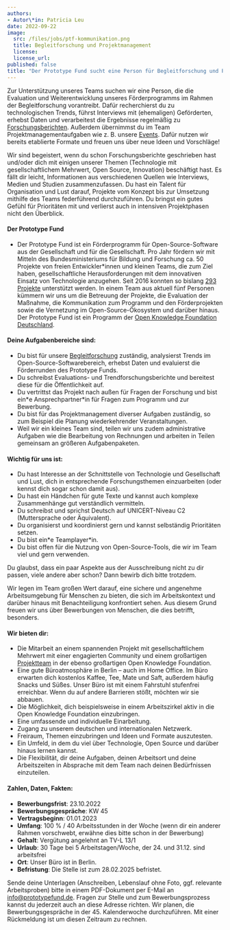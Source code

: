 ```yaml
---
authors:
- Autor\*in: Patricia Leu
date: 2022-09-22
image:
  src: /files/jobs/ptf-kommunikation.png
  title: Begleitforschung und Projektmanagement
  license:
  license_url:
published: false
title: "Der Prototype Fund sucht eine Person für Begleitforschung und Projektmanagement"
---
```


Zur Unterstützung unseres Teams suchen wir eine Person, die die Evaluation und Weiterentwicklung unseres Förderprogramms im Rahmen der Begleitforschung vorantreibt. Dafür recherchierst du zu technologischen Trends, führst Interviews mit (ehemaligen) Geförderten, erhebst Daten und verarbeitest die Ergebnisse regelmäßig zu [Forschungsberichten](https://prototypefund.de/about/begleitforschung/). Außerdem übernimmst du im Team Projektmanagementaufgaben wie z. B. unsere [Events](https://prototypefund.de/demo-day-runde-11/). Dafür nutzen wir bereits etablierte Formate und freuen uns über neue Ideen und Vorschläge!

Wir sind begeistert, wenn du schon Forschungsberichte geschrieben hast und/oder dich mit einigen unserer Themen (Technologie mit gesellschaftlichem Mehrwert, Open Source, Innovation) beschäftigt hast. Es fällt dir leicht, Informationen aus verschiedenen Quellen wie Interviews, Medien und Studien zusammenzufassen. Du hast ein Talent für Organisation und Lust darauf, Projekte vom Konzept bis zur Umsetzung mithilfe des Teams federführend durchzuführen. Du bringst ein gutes Gefühl für Prioritäten mit und verlierst auch in intensiven Projektphasen nicht den Überblick. 

#### Der Prototype Fund
* Der Prototype Fund ist ein Förderprogramm für Open-Source-Software aus der Gesellschaft und für die Gesellschaft. Pro Jahr fördern wir mit Mitteln des Bundesministeriums für Bildung und Forschung ca. 50 Projekte von freien Entwickler\*innen und kleinen Teams, die zum Ziel haben, gesellschaftliche Herausforderungen mit dem innovativen Einsatz von Technologie anzugehen. Seit 2016 konnten so bislang [293 Projekte](https://prototypefund.de/projects/) unterstützt werden. In einem Team aus aktuell fünf Personen kümmern wir uns um die Betreuung der Projekte, die Evaluation der Maßnahme, die Kommunikation zum Programm und den Förderprojekten sowie die Vernetzung im Open-Source-Ökosystem und darüber hinaus. Der Prototype Fund ist ein Programm der [Open Knowledge Foundation Deutschland](https://okfn.de/).

#### Deine Aufgabenbereiche sind:
* Du bist für unsere [Begleitforschung](https://prototypefund.de/about/begleitforschung/) zuständig, analysierst Trends im Open-Source-Softwarebereich, erhebst Daten und evaluierst die Förderrunden des Prototype Funds.
* Du schreibst Evaluations- und Trendforschungsberichte und bereitest diese für die Öffentlichkeit auf.
* Du vertrittst das Projekt nach außen für Fragen der Forschung und bist ein\*e Ansprechpartner\*in für Fragen zum Programm und zur Bewerbung.
* Du bist für das Projektmanagement diverser Aufgaben zuständig, so zum Beispiel die Planung wiederkehrender Veranstaltungen.
* Weil wir ein kleines Team sind, teilen wir uns zudem administrative Aufgaben wie die Bearbeitung von Rechnungen und arbeiten in Teilen gemeinsam an größeren Aufgabenpaketen.

#### Wichtig für uns ist:
* Du hast Interesse an der Schnittstelle von Technologie und Gesellschaft und Lust, dich in entsprechende Forschungsthemen einzuarbeiten (oder kennst dich sogar schon damit aus).
* Du hast ein Händchen für gute Texte und kannst auch komplexe Zusammenhänge gut verständlich vermitteln.
* Du schreibst und sprichst Deutsch auf UNICERT-Niveau C2 (Muttersprache oder Äquivalent).
* Du organisierst und koordinierst gern und kannst selbständig Prioritäten setzen.
* Du bist ein\*e Teamplayer\*in.
* Du bist offen für die Nutzung von Open-Source-Tools, die wir im Team viel und gern verwenden.

Du glaubst, dass ein paar Aspekte aus der Ausschreibung nicht zu dir passen, viele andere aber schon? Dann bewirb dich bitte trotzdem.

Wir legen im Team großen Wert darauf, eine sichere und angenehme Arbeitsumgebung für Menschen zu bieten, die sich im Arbeitskontext und darüber hinaus mit Benachteiligung konfrontiert sehen. Aus diesem Grund freuen wir uns über Bewerbungen von Menschen, die dies betrifft, besonders.

#### Wir bieten dir:
* Die Mitarbeit an einem spannenden Projekt mit gesellschaftlichem Mehrwert mit einer engagierten Community und einem großartigen [Projektteam](https://prototypefund.de/about/team/) in der ebenso großartigen Open Knowledge Foundation.
* Eine gute Büroatmosphäre in Berlin – auch im Home Office. Im Büro erwarten dich kostenlos Kaffee, Tee, Mate und Saft, außerdem häufig Snacks und Süßes. Unser Büro ist mit einem Fahrstuhl stufenfrei erreichbar. Wenn du auf andere Barrieren stößt, möchten wir sie abbauen.
* Die Möglichkeit, dich beispielsweise in einem Arbeitszirkel aktiv in die Open Knowledge Foundation einzubringen.
* Eine umfassende und individuelle Einarbeitung.
* Zugang zu unserem deutschen und internationalen Netzwerk.
* Freiraum, Themen einzubringen und Ideen und Formate auszutesten.
* Ein Umfeld, in dem du viel über Technologie, Open Source und darüber hinaus lernen kannst.
* Die Flexibilität, dir deine Aufgaben, deinen Arbeitsort und deine Arbeitszeiten in Absprache mit dem Team nach deinen Bedürfnissen einzuteilen.

#### Zahlen, Daten, Fakten:
* **Bewerbungsfrist**: 23.10.2022
* **Bewerbungsgespräche**: KW 45
* **Vertragsbeginn**: 01.01.2023
* **Umfang**: 100 % / 40 Arbeitsstunden in der Woche (wenn dir ein anderer Rahmen vorschwebt, erwähne dies bitte schon in der Bewerbung)
* **Gehalt**: Vergütung angelehnt an TV-L 13/1
* **Urlaub**: 30 Tage bei 5 Arbeitstagen/Woche, der 24. und 31.12. sind arbeitsfrei
* **Ort**: Unser Büro ist in Berlin.
* **Befristung**: Die Stelle ist zum 28.02.2025 befristet.

Sende deine Unterlagen (Anschreiben, Lebenslauf ohne Foto, ggf. relevante Arbeitsproben) bitte in einem PDF-Dokument per E-Mail an [info@prototypefund.de](mailto:prototypefund.de). Fragen zur Stelle und zum Bewerbungsprozess kannst du jederzeit auch an diese Adresse richten. Wir planen, die Bewerbungsgespräche in der 45. Kalenderwoche durchzuführen. Mit einer Rückmeldung ist um diesen Zeitraum zu rechnen.
